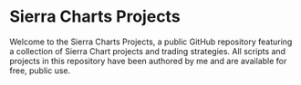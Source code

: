 # Sierra Charts Projects
Welcome to the Sierra Charts Projects, a public GitHub repository featuring a collection of Sierra Chart projects and trading strategies. All scripts and projects in this repository have been authored by me and are available for free, public use.

